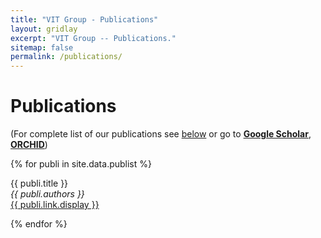 ```yaml
---
title: "VIT Group - Publications"
layout: gridlay
excerpt: "VIT Group -- Publications."
sitemap: false
permalink: /publications/
---
```



# Publications


(For complete list of our publications see [below](#full-list-of-publications) or go to [**Google Scholar**](https://scholar.google.com/citations?view_op=list_works&hl=en&hl=en&user=Q9QgjcEAAAAJ&sortby=pubdate), [**ORCHID**](https://orcid.org/0000-0003-3928-2319))


{% for publi in site.data.publist %}

  {{ publi.title }} <br />
  <em>{{ publi.authors }} </em><br /><a href="{{ publi.link.url }}">{{ publi.link.display }}</a>

{% endfor %}
